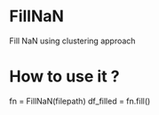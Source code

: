 # FillNaN
Fill NaN using clustering approach


# How to use it ?
fn = FillNaN(filepath)
df_filled = fn.fill()


